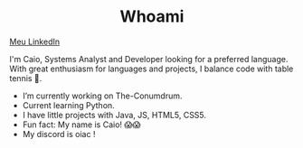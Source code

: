 <h1 align="center"> Whoami</h1>

[Meu LinkedIn](https://www.linkedin.com/in/seu-usuario/)

I'm Caio, Systems Analyst and Developer looking for a preferred language. With great enthusiasm for languages ​​and projects, I balance code with table tennis 🏓.

* I’m currently working on The-Conumdrum.
* Current learning Python.
* I have little projects with Java, JS, HTML5, CSS5.
* Fun fact: My name is Caio! 😱😱
* My discord is oiac !

